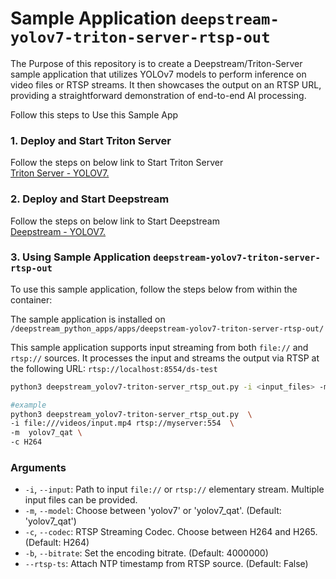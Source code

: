 # Sample Application `deepstream-yolov7-triton-server-rtsp-out`  

The Purpose of this repository is to create a Deepstream/Triton-Server sample application that utilizes YOLOv7 models to perform inference on video files or RTSP streams. It then showcases the output on an RTSP URL, providing a straightforward demonstration of end-to-end AI processing.

Follow this steps to Use this Sample App

### 1. Deploy and Start Triton Server

Follow the steps on below link to Start Triton Server<br>
[Triton Server - YOLOV7.](https://github.com/levipereira/docker_images/triton-server-yolov7)


### 2. Deploy and Start Deepstream 
Follow the steps on below link to Start Deepstream<br>
[Deepstream - YOLOV7.](https://github.com/levipereira/docker_images/deepstream-yolov7)


### 3. Using Sample Application `deepstream-yolov7-triton-server-rtsp-out`  

To use this sample application, follow the steps below from within the container:

The sample application is installed on `/deepstream_python_apps/apps/deepstream-yolov7-triton-server-rtsp-out/`

This sample application supports input streaming from both `file://` and `rtsp://` sources. It processes the input and streams the output via RTSP at the following URL: `rtsp://localhost:8554/ds-test`

```bash
python3 deepstream_yolov7-triton-server_rtsp_out.py -i <input_files> -m <model> -c <codec> -b <bitrate> [--rtsp-ts]

#example
python3 deepstream_yolov7-triton-server_rtsp_out.py  \
-i file:///videos/input.mp4 rtsp://myserver:554  \
-m  yolov7_qat \
-c H264   
```


### Arguments 
*   `-i`, `--input`: Path to input `file://` or `rtsp://` elementary stream. Multiple input files can be provided.
*   `-m`, `--model`: Choose between 'yolov7' or 'yolov7\_qat'. (Default: 'yolov7\_qat')
*   `-c`, `--codec`: RTSP Streaming Codec. Choose between H264 and H265. (Default: H264)
*   `-b`, `--bitrate`: Set the encoding bitrate. (Default: 4000000)
*   `--rtsp-ts`: Attach NTP timestamp from RTSP source. (Default: False)

<br><br><br> 


